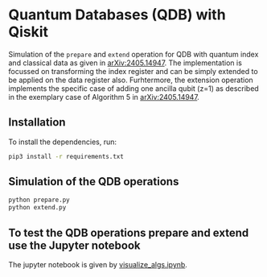 # Quantum Databases (QDB) with Qiskit

Simulation of the `prepare` and `extend` operation for QDB with quantum index and classical data as given in [arXiv:2405.14947](https://arxiv.org/abs/2405.14947). The implementation is focussed on transforming the index register and can be simply extended to be applied on the data register also. Furhtermore, the extension operation implements the specific case of adding one ancilla qubit (z=1) as described in the exemplary case of Algorithm 5 in [arXiv:2405.14947](https://arxiv.org/abs/2405.14947). 


## Installation

To install the dependencies, run:
```bash
pip3 install -r requirements.txt
```


## Simulation of the QDB operations

```bash
python prepare.py
python extend.py
```

## To test the QDB operations prepare and extend use the Jupyter notebook
The jupyter notebook is given by [visualize_algs.ipynb](https://github.com/carlasophie/Quantum_DB/blob/main/qiskit/visualize_algs.ipynb).
